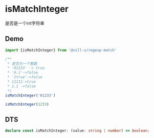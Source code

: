 # isMatchInteger

是否是一个int字符串

## Demo

```ts twoslash
import {isMatchInteger} from '@vill-v/regexp-match'

/**
 * 是否为一个整数
 * '01233' -> true
 * '0.1'->false
 * '1true'->false
 * 11111->true
 * 1.1 ->false
 */
isMatchInteger('01233')

isMatchInteger(1233)
```

## DTS

```ts
declare const isMatchInteger: (value: string | number) => boolean;
```
